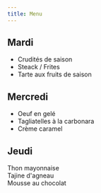 ```yaml
---
title: Menu
---
```

## Mardi

- Crudités de saison 
- Steack / Frites 
- Tarte aux fruits de saison 

## Mercredi

* Oeuf en gelé
* Tagliatelles à la carbonara
* Crème caramel

## Jeudi

Thon mayonnaise  
Tajine d'agneau  
Mousse au chocolat